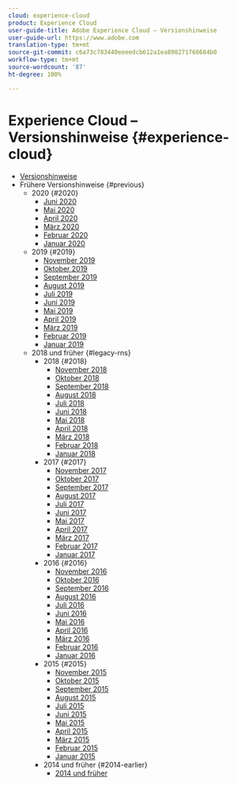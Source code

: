 ```yaml
---
cloud: experience-cloud
product: Experience Cloud
user-guide-title: Adobe Experience Cloud – Versionshinweise
user-guide-url: https://www.adobe.com
translation-type: tm+mt
source-git-commit: c6a73c783440eeeedcb612a1ea898271766684b0
workflow-type: tm+mt
source-wordcount: '87'
ht-degree: 100%

---
```



# Experience Cloud – Versionshinweise {#experience-cloud}

+ [Versionshinweise](current.md)
+ Frühere Versionshinweise {#previous}
   + 2020 {#2020}
      + [Juni 2020](c-legacy-releases/2020/06182020.md)
      + [Mai 2020](c-legacy-releases/2020/05212020.md)
      + [April 2020](c-legacy-releases/2020/04162020.md)
      + [März 2020](c-legacy-releases/2020/03122020.md)
      + [Februar 2020](c-legacy-releases/2020/02202020.md)
      + [Januar 2020](c-legacy-releases/2020/01162020.md)
   + 2019 {#2019}
      + [November 2019](c-legacy-releases/2019/10312019.md)
      + [Oktober 2019](c-legacy-releases/2019/10102019.md)
      + [September 2019](c-legacy-releases/2019/09122019.md)
      + [August 2019](c-legacy-releases/2019/08082019.md)
      + [Juli 2019](c-legacy-releases/2019/07182019.md)
      + [Juni 2019](c-legacy-releases/2019/06132019.md)
      + [Mai 2019](c-legacy-releases/2019/05092019.md)
      + [April 2019](c-legacy-releases/2019/04112019.md)
      + [März 2019](c-legacy-releases/2019/03072019.md)
      + [Februar 2019](c-legacy-releases/2019/02072019.md)
      + [Januar 2019](c-legacy-releases/2019/01172019.md)
   + 2018 und früher {#legacy-rns}
      + 2018 {#2018}
         + [November 2018](c-legacy-releases/2018/11012018.md)
         + [Oktober 2018](c-legacy-releases/2018/10112018.md)
         + [September 2018](c-legacy-releases/2018/09132018.md)
         + [August 2018](c-legacy-releases/2018/08092018.md)
         + [Juli 2018](c-legacy-releases/2018/07192018.md)
         + [Juni 2018](c-legacy-releases/2018/06142018.md)
         + [Mai 2018](c-legacy-releases/2018/05102018.md)
         + [April 2018](c-legacy-releases/2018/04122018.md)
         + [März 2018](c-legacy-releases/2018/03082018.md)
         + [Februar 2018](c-legacy-releases/2018/02082018.md)
         + [Januar 2018](c-legacy-releases/2018/01182018.md)
      + 2017 {#2017}
         + [November 2017](c-legacy-releases/2017/11092017.md)
         + [Oktober 2017](c-legacy-releases/2017/10262017.md)
         + [September 2017](c-legacy-releases/2017/09212017.md)
         + [August 2017](c-legacy-releases/2017/08172017.md)
         + [Juli 2017](c-legacy-releases/2017/07202017.md)
         + [Juni 2017](c-legacy-releases/2017/06082017.md)
         + [Mai 2017](c-legacy-releases/2017/05182017.md)
         + [April 2017](c-legacy-releases/2017/04202017.md)
         + [März 2017](c-legacy-releases/2017/03092017.md)
         + [Februar 2017](c-legacy-releases/2017/02162017.md)
         + [Januar 2017](c-legacy-releases/2017/01192017.md)
      + 2016 {#2016}
         + [November 2016](c-legacy-releases/2016/11102016.md)
         + [Oktober 2016](c-legacy-releases/2016/10202016.md)
         + [September 2016](c-legacy-releases/2016/09152016.md)
         + [August 2016](c-legacy-releases/2016/08182016.md)
         + [Juli 2016](c-legacy-releases/2016/07212016.md)
         + [Juni 2016](c-legacy-releases/2016/06162016.md)
         + [Mai 2016](c-legacy-releases/2016/05192016.md)
         + [April 2016](c-legacy-releases/2016/04212016.md)
         + [März 2016](c-legacy-releases/2016/03172016.md)
         + [Februar 2016](c-legacy-releases/2016/02182016.md)
         + [Januar 2016](c-legacy-releases/2016/01212016.md)
      + 2015 {#2015}
         + [November 2015](c-legacy-releases/2015/11052015.md)
         + [Oktober 2015](c-legacy-releases/2015/10152015.md)
         + [September 2015](c-legacy-releases/2015/09172015.md)
         + [August 2015](c-legacy-releases/2015/08202015.md)
         + [Juli 2015](c-legacy-releases/2015/07162015.md)
         + [Juni 2015](c-legacy-releases/2015/06182015.md)
         + [Mai 2015](c-legacy-releases/2015/05212015.md)
         + [April 2015](c-legacy-releases/2015/04162015.md)
         + [März 2015](c-legacy-releases/2015/03192015.md)
         + [Februar 2015](c-legacy-releases/2015/02192015.md)
         + [Januar 2015](c-legacy-releases/2015/01152015.md)
      + 2014 und früher {#2014-earlier}
         + [2014 und früher](c-legacy-releases/2014-earlier.md)